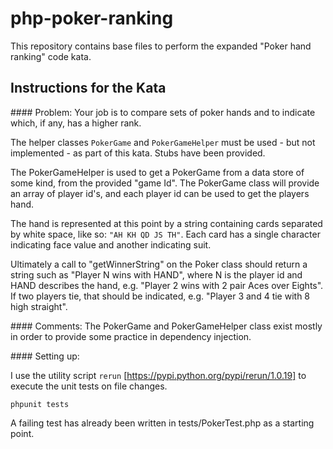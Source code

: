 php-poker-ranking
==================

This repository contains base files to perform the expanded "Poker hand ranking"
code kata.

## Instructions for the Kata

#### Problem:
Your job is to compare sets of poker hands and to indicate which, if any, has a higher rank.

The helper classes `PokerGame` and `PokerGameHelper` must be used - but not implemented - as part of this kata.  Stubs have been provided.

The PokerGameHelper is used to get a PokerGame from a data store of some kind, from the provided "game Id".  The PokerGame class will provide an array of player id's, and each player id can be used to get the players hand.

The hand is represented at this point by a string containing cards separated by white space, like so: `"AH KH QD JS TH"`.  Each card has a single character indicating face value and another indicating suit.

Ultimately a call to "getWinnerString" on the Poker class should return a string such as "Player N wins with HAND", where N is the player id and HAND describes the hand, e.g. "Player 2 wins with 2 pair Aces over Eights".   If two players tie, that should be indicated, e.g. "Player 3 and 4 tie with 8 high straight".

#### Comments:
The PokerGame and PokerGameHelper class exist mostly in order to provide some practice in dependency injection.

#### Setting up:

I use the utility script `rerun` [https://pypi.python.org/pypi/rerun/1.0.19] to execute the unit tests on file changes.

```
phpunit tests
```

A failing test has already been written in tests/PokerTest.php as a starting point.
